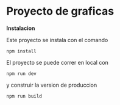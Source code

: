 
# Proyecto de graficas



**Instalacion**



Este proyecto se instala con el comando


    npm install


El proyecto se puede correr en local con

    npm run dev


y construir la version de produccion



    npm run build